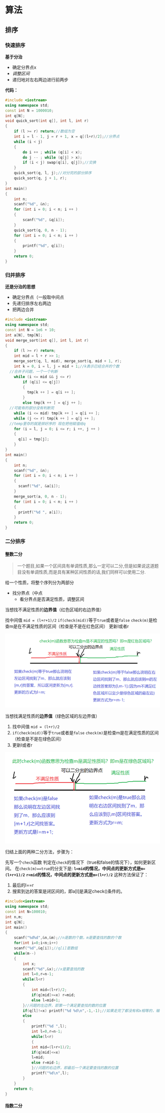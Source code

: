 #  算法

## 排序

### 快速排序

**基于分治**

* 确定分界点x
* *调整区间*
* 递归地对左右两边进行前两步

 **代码：**

```c++
#include <iostream>
using namespace std;
const int N = 1000010;
int q[N];
void quick_sort(int q[], int l, int r)
{
    if (l >= r) return;//数组为空
    int i = l - 1, j = r + 1, x = q[(l+r)/2];//分界点
    while (i < j)
    {
        do i ++ ; while (q[i] < x);
        do j -- ; while (q[j] > x);
        if (i < j) swap(q[i], q[j]);//交换
    }
    quick_sort(q, l, j);//对分完的部分排序
    quick_sort(q, j + 1, r);
}
int main()
{
    int n;
    scanf("%d", &n);
    for (int i = 0; i < n; i ++ ) 
    {
        scanf("%d", &q[i]);
    }
    quick_sort(q, 0, n - 1);
    for (int i = 0; i < n; i ++ ) 
    {
        printf("%d", q[i]);
    }
    return 0;
}
```

### 归并排序

**还是分治的思想**

* 确定分界点（一般取中间点
* 先递归排序左右两边
* 把两边合并

```c++
#include <iostream>
using namespace std;
const int N = 1e6 + 10;
int a[N], tmp[N];
void merge_sort(int q[], int l, int r)
{
    if (l >= r) return;
    int mid = l + r >> 1;
    merge_sort(q, l, mid), merge_sort(q, mid + 1, r);
    int k = 0, i = l, j = mid + 1;//k表示已经合并的个数
  //合并子问题，一个一个判断
    while (i <= mid && j <= r)
        if (q[i] <= q[j]) 
        {
          tmp[k ++ ] = q[i ++ ];
        }
        else tmp[k ++ ] = q[j ++ ];
  //可能有的部分没有判断完
    while (i <= mid) tmp[k ++ ] = q[i ++ ];
    while (j <= r) tmp[k ++ ] = q[j ++ ];
  //temp里存的就是排好序的 现在把他赋值给q
    for (i = l, j = 0; i <= r; i ++, j ++ ) 
    {
      q[i] = tmp[j];
    }
} 
int main()
{
    int n;
    scanf("%d", &n);
    for (int i = 0; i < n; i ++ ) 
    {
      scanf("%d", &a[i]);
    }
    merge_sort(a, 0, n - 1);
    for (int i = 0; i < n; i ++ ) 
    {
      printf("%d ", a[i]);
    }
    return 0;
}
```

### 二分排序

#### 整数二分

> 一个题目,如果一个区间具有单调性质,那么一定可以二分,但是如果说这道题目没有单调性质,而是具有某种区间性质的话,我们同样可以使用二分.

给一个性质，将整个序列分为两部分

* 找分界点（中点
  *  看分界点是否满足性质，调整区间

当想找不满足性质的**边界值**（红色区域的右边界值）

找中间值 `mid = (l+r+1)/2`
`if(check(mid))`等于`true`或者是`false`
`check(m)`是检查m是在不满足性质的区间（检查是不是在红色区间）
更新l或者r

![](./image/整数二分_不满足性质.png)

当想找满足性质的**边界值**（绿色区域的左边界值）
1. 找中间值 `mid = (l+r)/2`
2. `if(check(mid))`等于`true`或者是`false`
`check(m)`是检查m是在满足性质的区间（检查是不是在绿色区间）
3. 更新l或者r

![](./image/整数二分_满足性质.png)

归结上面的两种二分方法，步骤为：

先写一个`check`函数
判定在`check`的情况下（true和false的情况下），如何更新区间。
在`check(m)==true`的分支下是:
**`l=mid`的情况，中间点的更新方式是`m=(l+r+1)/2`**
**`r=mid`的情况，中间点的更新方式是`m=(l+r)/2`**
这种方法保证了：

1. 最后的l==r
2. 搜索到达的答案是闭区间的，即a[l]是满足check()条件的。

```c++
#include<iostream>
using namespace std;
const int N=100010;
int n,m;
int q[N];
int main()
{
    scanf("%d%d",&n,&m);//n是数的个数，m是要查找的数的个数
    for(int i=0;i<n;i++)
    scanf("%d",&q[i]);//q[i]是数组
    while(m--)
    {
        int x;
        scanf("%d",&x);//x是要查找的数
        int l=0,r=n-1;
        while(l<r)
        {
            int mid=(l+r)/2;
            if(q[mid]>=x) r=mid;
            else l=mid+1;
        }//问题的左边界，即第一个满足要查找的数的位置
        if(q[l]!=x) printf("%d %d\n",-1,-1);//如果走完了都没有和x相等的，输出-1 -1
        else
        {
            printf("%d ",l);
            int l=0,r=n-1;
            while(l<r)
            {
            int mid=(l+r+1)/2;
            if(q[mid]<=x)
            l=mid;
            else r=mid-1;
            }//问题的右边界，即最后一个满足要查找的数的位置
            printf("%d\n",l);
        }
    }
    return 0;
}
```

#### 指数二分

 
